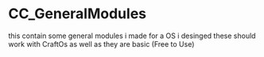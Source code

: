 # CC_GeneralModules
this contain some general modules i made for a OS i desinged these should work with CraftOs as well as they are basic (Free to Use)
